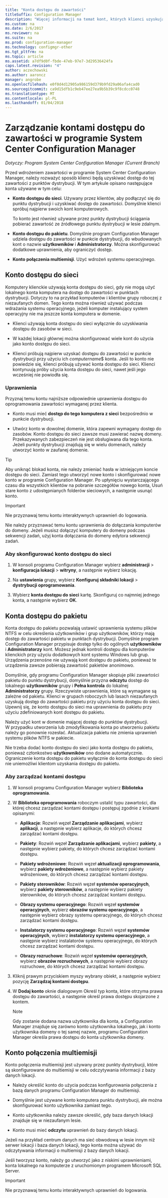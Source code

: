 ```yaml
---
title: "Konta dostępu do zawartości"
titleSuffix: Configuration Manager
description: "Więcej informacji na temat kont, których klienci uzyskują dostęp do zawartości programu System Center Configuration Manager."
ms.custom: na
ms.date: 2/6/2017
ms.reviewer: na
ms.suite: na
ms.prod: configuration-manager
ms.technology: configmgr-other
ms.tgt_pltfrm: na
ms.topic: article
ms.assetid: a7df9d0f-fbde-47eb-97e7-3d29536424fa
caps.latest.revision: "4"
author: aczechowski
ms.author: aaroncz
manager: angrobe
ms.openlocfilehash: e0f0d4d12905a986159d379b9fd29a06afa4cad0
ms.sourcegitcommit: ca9d15dfb1c9eb47ee27ea9b5b39c9f8cdcc0748
ms.translationtype: MT
ms.contentlocale: pl-PL
ms.lasthandoff: 01/04/2018
---
```

# <a name="manage-accounts-to-access-content-in-system-center-configuration-manager"></a>Zarządzanie kontami dostępu do zawartości w programie System Center Configuration Manager

*Dotyczy: Program System Center Configuration Manager (Current Branch)*

Przed wdrożeniem zawartości w programie System Center Configuration Manager, należy rozważyć sposób klienci będą uzyskiwać dostęp do tej zawartości z punktów dystrybucji. W tym artykule opisano następujące konta używane w tym celu:

-   **Konto dostępu do sieci**. Używany przez klientów, aby podłączyć się do punktu dystrybucji i uzyskiwać dostęp do zawartości. Domyślnie klienci spróbuj najpierw swoich kont komputerowych.

     To konto jest również używane przez punkty dystrybucji ściągania pobierać zawartość ze źródłowego punktu dystrybucji w lesie zdalnym.  

-   **Konto dostępu do pakietu**. Domyślnie program Configuration Manager udziela dostępu do zawartości w punkcie dystrybucji, do wbudowanych kont o nazwie **użytkowników** i **Administratorzy**. Można skonfigurować dodatkowe uprawnienia, aby ograniczyć dostęp.  

-   **Konto połączenia multiemisji**. Użyć wdrożeń systemu operacyjnego.  

##  <a name="bkmk_NAA"></a>Konto dostępu do sieci  
 Komputery klienckie używają konta dostępu do sieci, gdy nie mogą użyć lokalnego konta komputera na dostęp do zawartości w punktach dystrybucji. Dotyczy to na przykład komputerów i klientów grupy roboczej z niezaufanych domen. Tego konta można również używać podczas wdrażania systemu operacyjnego, jeżeli komputer instalujący system operacyjny nie ma jeszcze konta komputera w domenie.  

-   Klienci używają konta dostępu do sieci wyłącznie do uzyskiwania dostępu do zasobów w sieci.  

-   W każdej lokacji głównej można skonfigurować wiele kont do użycia jako konto dostępu do sieci.  

-   Klienci próbują najpierw uzyskać dostępu do zawartości w punkcie dystrybucji przy użyciu ich *computername*$ konta. Jeśli to konto nie powiedzie się, klienci próbują używać konta dostępu do sieci. Klienci kontynuują próby użycia konta dostępu do sieci, nawet jeśli jego wcześniej nie powiodła się.  

### <a name="permissions"></a>Uprawnienia
Przyznaj temu kontu najniższe odpowiednie uprawnienia dostępu do oprogramowania zawartości wymaganej przez klienta.  

-   Konto musi mieć **dostęp do tego komputera z sieci** bezpośrednio w punkcie dystrybucji.  

-   Utwórz konto w dowolnej domenie, która zapewni wymagany dostęp do zasobów. Konto dostępu do sieci zawsze musi zawierać nazwę domeny. Przekazywanych zabezpieczeń nie jest obsługiwana dla tego konta. Jeżeli punkty dystrybucji znajdują się w wielu domenach, należy utworzyć konto w zaufanej domenie.  

> [!TIP]  
>  Aby uniknąć blokad konta, nie należy zmieniać hasła w istniejącym koncie dostępu do sieci. Zamiast tego utworzyć nowe konto i skonfigurować nowe konto w programie Configuration Manager. Po upłynięciu wystarczającego czasu dla wszystkich klientów na pobranie szczegółów nowego konta, Usuń stare konto z udostępnianych folderów sieciowych, a następnie usunąć konto.  

> [!IMPORTANT]  
>  Nie przyznawaj temu kontu interaktywnych uprawnień do logowania.  
>   
>  Nie należy przyznawać temu kontu uprawnienia do dołączania komputerów do domeny. Jeżeli musisz dołączyć komputery do domeny podczas sekwencji zadań, użyj konta dołączania do domeny edytora sekwencji zadań.  

### <a name="to-configure-the-network-access-account"></a>Aby skonfigurować konto dostępu do sieci  

1.  W konsoli programu Configuration Manager wybierz **administracji** >   **konfiguracja lokacji** >  **witryny**, a następnie wybierz lokację.  

2.  Na **ustawienia** grupy, wybierz **Konfiguruj składniki lokacji** > **dystrybucji oprogramowania**.  

3.  Wybierz **konta dostępu do sieci** kartę. Skonfiguruj co najmniej jednego konta, a następnie wybierz **OK**.  

##  <a name="bkmk_Paa"></a>Konta dostępu do pakietu  
 Konta dostępu do pakietu pozwalają ustawić uprawnienia systemu plików NTFS w celu określenia użytkowników i grup użytkowników, którzy mają dostęp do zawartości pakietu w punktach dystrybucji. Domyślnie program Configuration Manager przypisuje dostęp tylko do ogólnych **użytkowników** i **Administratorzy** kont. Możesz jednak kontroli dostępu dla komputerów klienckich przy użyciu dodatkowych kont systemu Windows lub grup. Urządzenia przenośne nie używają kont dostępu do pakietu, ponieważ te urządzenia zawsze pobierają zawartość pakietów anonimowo.  

 Domyślnie, gdy programu Configuration Manager skopiuje pliki zawartości pakietu do punktu dystrybucji, domyślnie przyzna **odczytu** dostęp do lokalnego **użytkowników** grupy i **Pełna kontrola** do lokalnej **Administratorzy** grupy. Rzeczywiste uprawnienia, które są wymagane są zależne od pakietu. Klienci w grupach roboczych lub lasach niezaufanych uzyskują dostęp do zawartości pakietu przy użyciu konta dostępu do sieci. Upewnij się, że konto dostępu do sieci ma uprawnienia do pakietu przy użyciu zdefiniowanych kont dostępu do pakietu.  

 Należy użyć kont w domenie mającej dostęp do punktów dystrybucji. W przypadku utworzenia lub zmodyfikowania konta po utworzeniu pakietu należy go ponownie rozesłać. Aktualizacja pakietu nie zmienia uprawnień systemu plików NTFS w pakiecie.  

 Nie trzeba dodać konto dostępu do sieci jako konta dostępu do pakietu, ponieważ członkostwo **użytkowników** ono dodane automatycznie. Ograniczenie konta dostępu do pakietu wyłącznie do konta dostępu do sieci nie uniemożliwi klientom uzyskania dostępu do pakietu.  

### <a name="to-manage-access-accounts"></a>Aby zarządzać kontami dostępu  

1.  W konsoli programu Configuration Manager wybierz **Biblioteka oprogramowania**.  

2.  W **Biblioteka oprogramowania** roboczym ustalić typu zawartości, dla której chcesz zarządzać kontami dostępu i postępuj zgodnie z krokami opisanymi:  

    -   **Aplikacje**: Rozwiń węzeł **Zarządzanie aplikacjami**, wybierz **aplikacji**, a następnie wybierz aplikacje, do których chcesz zarządzać kontami dostępu.  

    -   **Pakiety**: Rozwiń węzeł **Zarządzanie aplikacjami**, wybierz **pakiety**, a następnie wybierz pakiety, do których chcesz zarządzać kontami dostępu.  

    -   **Pakiety wdrożeniowe**: Rozwiń węzeł **aktualizacji oprogramowania**, wybierz **pakiety wdrożeniowe**, a następnie wybierz pakiety wdrożeniowe, do których chcesz zarządzać kontami dostępu.  

    -   **Pakiety sterowników**: Rozwiń węzeł **systemów operacyjnych**, wybierz **pakiety sterowników**, a następnie wybierz pakiety sterowników, do których chcesz zarządzać kontami dostępu.  

    -   **Obrazy systemu operacyjnego**: Rozwiń węzeł **systemów operacyjnych**, wybierz **obrazów systemu operacyjnego**, a następnie wybierz obrazy systemu operacyjnego, do których chcesz zarządzać kontami dostępu.  

    -   **Instalatorzy systemu operacyjnego**: Rozwiń węzeł **systemów operacyjnych**, wybierz **instalatorzy systemu operacyjnego**, a następnie wybierz instalatorów systemu operacyjnego, do których chcesz zarządzać kontami dostępu.  

    -   **Obrazy rozruchowe**: Rozwiń węzeł **systemów operacyjnych**, wybierz **obrazów rozruchowych**, a następnie wybierz obrazy rozruchowe, do których chcesz zarządzać kontami dostępu.  

3.  Kliknij prawym przyciskiem myszy wybrany obiekt, a następnie wybierz pozycję **Zarządzaj kontami dostępu**.  

4.  W **Dodaj konto** oknie dialogowym Określ typ konta, które otrzyma prawa dostępu do zawartości, a następnie określ prawa dostępu skojarzone z kontem.  

    > [!NOTE]  
    >  Gdy zostanie dodana nazwa użytkownika dla konta, a Configuration Manager znajduje się zarówno konto użytkownika lokalnego, jak i konto użytkownika domeny o tej samej nazwie, programu Configuration Manager określa prawa dostępu do konta użytkownika domeny.  

##  <a name="bkmk_multi"></a>Konto połączenia multiemisji  
 Konto połączenia multiemisji jest używany przez punkty dystrybucji, które są skonfigurowane do multiemisji w celu odczytywania informacji z bazy danych lokacji.  

-   Należy określić konto do użycia podczas konfigurowania połączenia z bazą danych programu Configuration Manager do multiemisji.  

-   Domyślnie jest używane konto komputera punktu dystrybucji, ale można skonfigurować konto użytkownika zamiast tego.  

-   Konto użytkownika należy zawsze określić, gdy baza danych lokacji znajduje się w niezaufanym lesie.  

-   Konto musi mieć **odczytu** uprawnień do bazy danych lokacji.  

Jeżeli na przykład centrum danych ma sieć obwodową w lesie innym niż serwer lokacji i baza danych lokacji, tego konta można używać do odczytywania informacji o multiemisji z bazy danych lokacji.

Jeśli tworzysz konto, należy go utworzyć jako z niskimi uprawnieniami, konta lokalnego na komputerze z uruchomionym programem Microsoft SQL Server.  

> [!IMPORTANT]  
>  Nie przyznawaj temu kontu interaktywnych uprawnień do logowania.  
